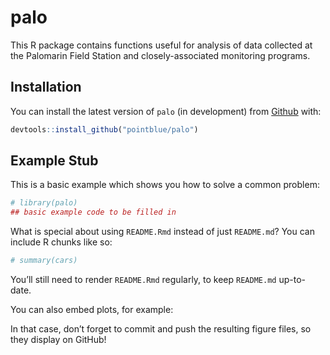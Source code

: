 
<!-- README.md is generated from README.Rmd. Please edit that file -->

# palo

<!-- badges: start -->

<!-- badges: end -->

This R package contains functions useful for analysis of data collected
at the Palomarin Field Station and closely-associated monitoring
programs.

## Installation

You can install the latest version of `palo` (in development) from
[Github](https://github.com/PointBlue/palo) with:

``` r
devtools::install_github("pointblue/palo")
```

## Example Stub

This is a basic example which shows you how to solve a common problem:

``` r
# library(palo)
## basic example code to be filled in
```

What is special about using `README.Rmd` instead of just `README.md`?
You can include R chunks like so:

``` r
# summary(cars)
```

You’ll still need to render `README.Rmd` regularly, to keep `README.md`
up-to-date.

You can also embed plots, for example:

In that case, don’t forget to commit and push the resulting figure
files, so they display on GitHub\!
